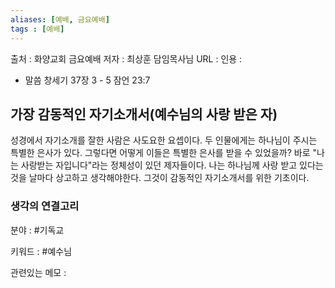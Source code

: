 ```yaml
---
aliases: [예배, 금요예배]
tags : [예배]
---
```


출처 : 화양교회 금요예배
저자 : 최상훈 담임목사님
URL : 
인용 : 
- 말씀 
창세기 37장 3 - 5
잠언 23:7

## 가장 감동적인 자기소개서(예수님의 사랑 받은 자)
성경에서 자기소개를 잘한 사람은 사도요한 요셉이다. 두 인물에게는 하나님이 주시는 특별한 은사가 있다. 그렇다면 어떻게 이들은 특별한 은사를 받을 수 있었을까? 바로 "나는 사랑받는 자입니다"라는 정체성이 있던 제자들이다. 나는 하나님께 사랑 받고 있다는 것을 날마다 상고하고 생각해야한다. 그것이 감동적인 자기소개서를 위한 기초이다. 


### 생각의 연결고리
분야 : #기독교

키워드 : #예수님

관련있는 메모 :



